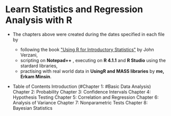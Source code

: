 # Learn Statistics and Regression Analysis with R

+ The chapters above were created during the dates specified in each file by 
  + following the book ["Using R for Introductory Statistics"](https://cbb.sjtu.edu.cn/~mywu/bi217/usingR.pdf) by John Verzani,
  + scripting on **Notepad++** , executing on **R 4.1.1** and **R Studio** using the stardard libraries,
  + practising with real world data in **UsingR and MASS libraries** by **me, Erkam Minsin**.

+ Table of Contents
Introduction
(#Chapter 1: #Basic Data Analysis)
Chapter 2: Probability
Chapter 3: Confidence Intervals
Chapter 4: Hypothesis Testing
Chapter 5: Correlation and Regression
Chapter 6: Analysis of Variance
Chapter 7: Nonparametric Tests
Chapter 8: Bayesian Statistics
